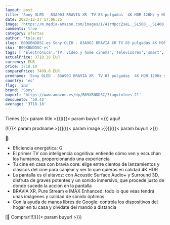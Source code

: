 ```yaml
---
layout: post
title: 'Sony OLED - 83A90J BRAVIA XR  TV 83 pulgadas  4K HDR 120Hz y HDMI 2.1 óptimo para PS5  Smart TV  Google   Dolby Vision-Atmos  Pantalla Triluminos Pro'
date: 2022-12-27 17:06:25
image: 'https://m.media-amazon.com/images/I/41rMpccZseL._SL500_._SL400_.jpg'
comments: true
category: ofertas
author: 'tole.es'
slug: 'B09XBNDDSC-es Sony OLED - 83A90J BRAVIA XR TV 83 pulgadas 4K HDR 120Hz y...'
sku: 'B09XBNDDSC-es'
tags: [ 'Electrónica','TV, vídeo y home cinema','Televisores','smart','sony','tv','🇪🇸', ]
actualPrice: 3718.18 EUR
currency: EUR
price: 3718.18
comparePrice: 7499.0 EUR
prodname: 'Sony OLED - 83A90J BRAVIA XR  TV 83 pulgadas  4K HDR 120Hz y HDMI 2.1 óptimo para PS5  Smart TV  Google   Dolby Vision-Atmos  Pantalla Triluminos Pro'
country: 'es'
flag: '🇪🇸'
brand: 'Sony'
buyurl: 'https://www.amazon.es/dp/B09XBNDDSC/?tag=tolees-21'
descuento: '50.42'
average: '3718.18'
---
```


Tienes [{{< param title >}}]({{< param buyurl >}}) aqui!

[![{{< param prodname >}}]({{< param image >}})]({{< param buyurl >}})

🔎:

- Eficiencia energética: G
- El primer TV con inteligencia cognitiva: entiende cómo ven y escuchan los humanos, proporcionando una experiencia
- Tu cine en casa con bravia core: elige entre cientos de lanzamientos y clásicos del cine para canjear y ver lo que quieras en calidad 4K HDR
- La pantalla es el altavoz: con Acoustic Surface Audio+ y Surround 3D, disfruta de graves potentes y un sonido inmersivo, que procede justo de donde sucede la acción en la pantalla
- BRAVIA XR, Pure Stream e IMAX Enhanced: todo lo que veas tendrá unas imágenes y calidad de sonido óptimos
- Con la ayuda de manos libres de Google: controla los dispositivos del hogar en tu casa y olvídate del mando a distancia

[🛒 Comprar!!!]({{< param buyurl >}})
